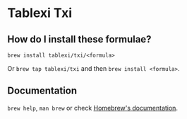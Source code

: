 # Tablexi Txi

## How do I install these formulae?
`brew install tablexi/txi/<formula>`

Or `brew tap tablexi/txi` and then `brew install <formula>`.

## Documentation
`brew help`, `man brew` or check [Homebrew's documentation](https://docs.brew.sh).
